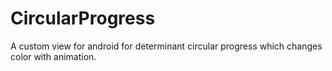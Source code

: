 # CircularProgress
A custom view for android for determinant circular progress which changes color with animation.
